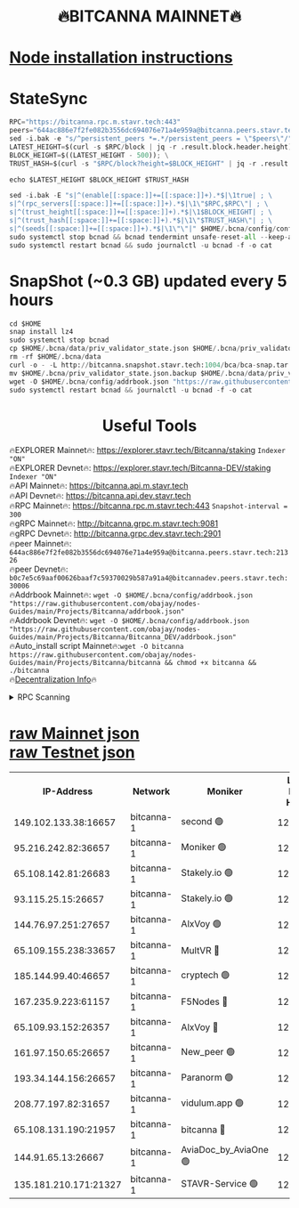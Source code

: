 <h1 align="center"> 🔥BITCANNA MAINNET🔥</h1>


[Node installation instructions](https://github.com/obajay/nodes-Guides/tree/main/Projects/Bitcanna)
=

# StateSync
```python
RPC="https://bitcanna.rpc.m.stavr.tech:443"
peers="644ac886e7f2fe082b3556dc694076e71a4e959a@bitcanna.peers.stavr.tech:21326"
sed -i.bak -e "s/^persistent_peers *=.*/persistent_peers = \"$peers\"/" $HOME/.bcna/config/config.toml
LATEST_HEIGHT=$(curl -s $RPC/block | jq -r .result.block.header.height); \
BLOCK_HEIGHT=$((LATEST_HEIGHT - 500)); \
TRUST_HASH=$(curl -s "$RPC/block?height=$BLOCK_HEIGHT" | jq -r .result.block_id.hash)

echo $LATEST_HEIGHT $BLOCK_HEIGHT $TRUST_HASH

sed -i.bak -E "s|^(enable[[:space:]]+=[[:space:]]+).*$|\1true| ; \
s|^(rpc_servers[[:space:]]+=[[:space:]]+).*$|\1\"$RPC,$RPC\"| ; \
s|^(trust_height[[:space:]]+=[[:space:]]+).*$|\1$BLOCK_HEIGHT| ; \
s|^(trust_hash[[:space:]]+=[[:space:]]+).*$|\1\"$TRUST_HASH\"| ; \
s|^(seeds[[:space:]]+=[[:space:]]+).*$|\1\"\"|" $HOME/.bcna/config/config.toml
sudo systemctl stop bcnad && bcnad tendermint unsafe-reset-all --keep-addr-book
sudo systemctl restart bcnad && sudo journalctl -u bcnad -f -o cat
```
# SnapShot (~0.3 GB) updated every 5 hours
```python
cd $HOME
snap install lz4
sudo systemctl stop bcnad
cp $HOME/.bcna/data/priv_validator_state.json $HOME/.bcna/priv_validator_state.json.backup
rm -rf $HOME/.bcna/data
curl -o - -L http://bitcanna.snapshot.stavr.tech:1004/bca/bca-snap.tar.lz4 | lz4 -c -d - | tar -x -C $HOME/.bcna --strip-components 2
mv $HOME/.bcna/priv_validator_state.json.backup $HOME/.bcna/data/priv_validator_state.json
wget -O $HOME/.bcna/config/addrbook.json "https://raw.githubusercontent.com/obajay/nodes-Guides/main/Projects/Bitcanna/addrbook.json"
sudo systemctl restart bcnad && journalctl -u bcnad -f -o cat
```

 <h1 align="center"> Useful Tools</h1>

🔥EXPLORER Mainnet🔥:    https://explorer.stavr.tech/Bitcanna/staking          `Indexer "ON"` \
🔥EXPLORER Devnet🔥:     https://explorer.stavr.tech/Bitcanna-DEV/staking     `Indexer "ON"` \
🔥API Mainnet🔥:         https://bitcanna.api.m.stavr.tech \
🔥API Devnet🔥:          https://bitcanna.api.dev.stavr.tech \
🔥RPC Mainnet🔥:         https://bitcanna.rpc.m.stavr.tech:443         `Snapshot-interval = 300` \
🔥gRPC Mainnet🔥:        http://bitcanna.grpc.m.stavr.tech:9081 \
🔥gRPC Devnet🔥:         http://bitcanna.grpc.dev.stavr.tech:2901 \
🔥peer Mainnet🔥:        `644ac886e7f2fe082b3556dc694076e71a4e959a@bitcanna.peers.stavr.tech:21326` \
🔥peer Devnet🔥:         `b0c7e5c69aaf00626baaf7c59370029b587a91a4@bitcannadev.peers.stavr.tech:30006` \
🔥Addrbook Mainnet🔥:    ```wget -O $HOME/.bcna/config/addrbook.json "https://raw.githubusercontent.com/obajay/nodes-Guides/main/Projects/Bitcanna/addrbook.json"``` \
🔥Addrbook Devnet🔥:    ```wget -O $HOME/.bcna/config/addrbook.json "https://raw.githubusercontent.com/obajay/nodes-Guides/main/Projects/Bitcanna/Bitcanna_DEV/addrbook.json"``` \
🔥Auto_install script Mainnet🔥:```wget -O bitcanna https://raw.githubusercontent.com/obajay/nodes-Guides/main/Projects/Bitcanna/bitcanna && chmod +x bitcanna && ./bitcanna``` \
🔥[Decentralization Info](https://github.com/obajay/StateSync-snapshots/tree/main/Projects/Bitcanna/Decentralization)🔥


<details>
<summary>RPC Scanning</summary>

<h2 align="center"> We scan nodes in real time every 4 hours. And we provide the final result of RPC endpoints.
We cannot influence the operation of these nodes in any way. </h2>


```python
If Voting Power is higher than 0 --> then the Node is a validator of the network and may be subject to attack and be a potential threat to the chain.
```
```python
We marked such validators with a red symbol
```

</details>

[raw Mainnet json](https://rpc-check.bcam.stavr.tech/bcam/rpc-bcam-result.json) \
[raw Testnet json](https://github.com/obajay/StateSync-snapshots/tree/main/Projects/Bitcanna/Rpc-Check-Testnet)
=



<table><tr><th>IP-Address</th><th>Network</th><th>Moniker</th><th>Latest Block Height</th><th>Earliest Block Height</th><th>Catching Up</th><th>Tx Index</th><th>Voting Power</th><th>Scan Time</th></tr><tr><td>149.102.133.38:16657</td><td>bitcanna-1</td><td>second 🟢</td><td>12638969</td><td>1</td><td>False</td><td>on</td><td>0</td><td>2024-02-18T11:47:58.864607347UTC</td></tr><tr><td>95.216.242.82:36657</td><td>bitcanna-1</td><td>Moniker 🟢</td><td>12638958</td><td>5776907</td><td>False</td><td>on</td><td>0</td><td>2024-02-18T11:46:53.655787063UTC</td></tr><tr><td>65.108.142.81:26683</td><td>bitcanna-1</td><td>Stakely.io 🟢</td><td>12638963</td><td>6152001</td><td>False</td><td>on</td><td>0</td><td>2024-02-18T11:47:19.929631966UTC</td></tr><tr><td>93.115.25.15:26657</td><td>bitcanna-1</td><td>Stakely.io 🟢</td><td>12638962</td><td>6520001</td><td>False</td><td>on</td><td>0</td><td>2024-02-18T11:47:13.341615183UTC</td></tr><tr><td>144.76.97.251:27657</td><td>bitcanna-1</td><td>AlxVoy 🟢</td><td>12638967</td><td>8805201</td><td>False</td><td>on</td><td>0</td><td>2024-02-18T11:47:46.079349049UTC</td></tr><tr><td>65.109.155.238:33657</td><td>bitcanna-1</td><td>MultVR 🔴</td><td>12638964</td><td>9933415</td><td>False</td><td>on</td><td>353042</td><td>2024-02-18T11:47:27.838974296UTC</td></tr><tr><td>185.144.99.40:46657</td><td>bitcanna-1</td><td>cryptech 🟢</td><td>12638958</td><td>11528001</td><td>False</td><td>on</td><td>0</td><td>2024-02-18T11:46:49.242829661UTC</td></tr><tr><td>167.235.9.223:61157</td><td>bitcanna-1</td><td>F5Nodes 🔴</td><td>12638965</td><td>12084001</td><td>False</td><td>on</td><td>570</td><td>2024-02-18T11:47:30.151242714UTC</td></tr><tr><td>65.109.93.152:26357</td><td>bitcanna-1</td><td>AlxVoy 🔴</td><td>12638970</td><td>12109301</td><td>False</td><td>on</td><td>1391783</td><td>2024-02-18T11:47:59.463386424UTC</td></tr><tr><td>161.97.150.65:26657</td><td>bitcanna-1</td><td>New_peer 🟢</td><td>12638963</td><td>12254001</td><td>False</td><td>on</td><td>0</td><td>2024-02-18T11:47:20.318006745UTC</td></tr><tr><td>193.34.144.156:26657</td><td>bitcanna-1</td><td>Paranorm 🟢</td><td>12638965</td><td>12271301</td><td>False</td><td>on</td><td>0</td><td>2024-02-18T11:47:34.840929975UTC</td></tr><tr><td>208.77.197.82:31657</td><td>bitcanna-1</td><td>vidulum.app 🟢</td><td>12596389</td><td>12386934</td><td>False</td><td>on</td><td>0</td><td>2024-02-18T11:47:23.298378152UTC</td></tr><tr><td>65.108.131.190:21957</td><td>bitcanna-1</td><td>bitcanna 🔴</td><td>12638965</td><td>12538965</td><td>False</td><td>on</td><td>419041</td><td>2024-02-18T11:47:34.575943437UTC</td></tr><tr><td>144.91.65.13:26667</td><td>bitcanna-1</td><td>AviaDoc_by_AviaOne 🟢</td><td>12638966</td><td>12631001</td><td>False</td><td>on</td><td>0</td><td>2024-02-18T11:47:43.442365446UTC</td></tr><tr><td>135.181.210.171:21327</td><td>bitcanna-1</td><td>STAVR-Service 🟢</td><td>12638967</td><td>12635801</td><td>False</td><td>on</td><td>0</td><td>2024-02-18T11:47:45.826015023UTC</td></tr></table>
